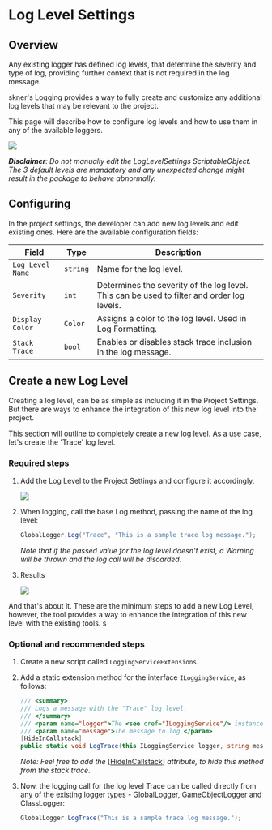 # Log Level Settings

## Overview

Any existing logger has defined log levels, that determine the severity and type of log, providing further context that is not required in the log message.

skner's Logging provides a way to fully create and customize any additional log levels that may be relevant to the project.

This page will describe how to configure log levels and how to use them in any of the available loggers. 

![](/images/loglevelsettings.png)

___Disclaimer__: Do not manually edit the LogLevelSettings ScriptableObject. The 3 default levels are mandatory and any unexpected change might result in the package to behave abnormally._

## Configuring

In the project settings, the developer can add new log levels and edit existing ones. Here are the available configuration fields:

| Field                     | Type                          | Description                                            |
|---------------------------|-------------------------------|--------------------------------------------------------|
| `Log Level Name`                 | `string`                        | Name for the log level.                         |
| `Severity`                    | `int`                      | Determines the severity of the log level. This can be used to filter and order log levels.                        |
| `Display Color`                    | `Color`                      | Assigns a color to the log level. Used in Log Formatting.                        |
| `Stack Trace`                    | `bool`                      | Enables or disables stack trace inclusion in the log message.                        |

## Create a new Log Level

Creating a log level, can be as simple as including it in the Project Settings. But there are ways to enhance the integration of this new log level into the project. 

This section will outline to completely create a new log level. As a use case, let's create the 'Trace' log level. 

### Required steps

1. Add the Log Level to the Project Settings and configure it accordingly.

    ![](/images/loglevelsettings_tutorial1.png)

2. When logging, call the base Log method, passing the name of the log level:

    ```c#
    GlobalLogger.Log("Trace", "This is a sample trace log message.");
    ```

    _Note that if the passed value for the log level doesn't exist, a Warning will be thrown and the log call will be discarded._

3. Results

    ![](/images/loglevelsettings_tutorial2.png)

And that's about it. These are the minimum steps to add a new Log Level, however, the tool provides a way to enhance the integration of this new level with the existing tools. s

### Optional and recommended steps

1. Create a new script called `LoggingServiceExtensions`.

2. Add a static extension method for the interface `ILoggingService`, as follows:

    ```c#
    /// <summary>
    /// Logs a message with the "Trace" log level.
    /// </summary>
    /// <param name="logger">The <see cref="ILoggingService"/> instance used for logging.</param>
    /// <param name="message">The message to log.</param>
    [HideInCallstack]
    public static void LogTrace(this ILoggingService logger, string message) => logger.Log("Trace", message);
    ```

    _Note: Feel free to add the_ [[HideInCallstack](https://docs.unity3d.com/ScriptReference/HideInCallstackAttribute.html)] _attribute, to hide this method from the stack trace._

3. Now, the logging call for the log level Trace can be called directly from any of the existing logger types - GlobalLogger, GameObjectLogger and ClassLogger:

    ```c#
    GlobalLogger.LogTrace("This is a sample trace log message.");
    ```

